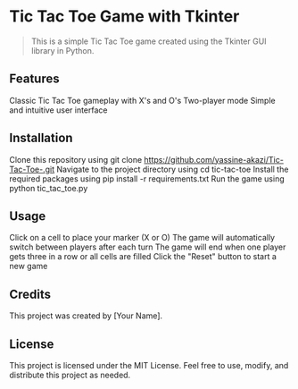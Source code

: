 # Tic Tac Toe Game with Tkinter
> This is a simple Tic Tac Toe game created using the Tkinter GUI library in Python.

## Features
Classic Tic Tac Toe gameplay with X's and O's
Two-player mode
Simple and intuitive user interface
## Installation
Clone this repository using git clone https://github.com/yassine-akazi/Tic-Tac-Toe-.git
Navigate to the project directory using cd tic-tac-toe
Install the required packages using pip install -r requirements.txt
Run the game using python tic_tac_toe.py
## Usage
Click on a cell to place your marker (X or O)
The game will automatically switch between players after each turn
The game will end when one player gets three in a row or all cells are filled
Click the "Reset" button to start a new game
## Credits
This project was created by [Your Name].

## License
This project is licensed under the MIT License. Feel free to use, modify, and distribute this project as needed.
